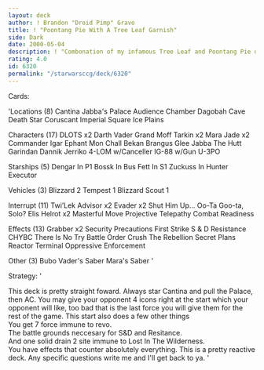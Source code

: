 ```yaml
---
layout: deck
author: ! Brandon "Droid Pimp" Gravo
title: ! "Poontang Pie With A Tree Leaf Garnish"
side: Dark
date: 2000-05-04
description: ! "Combonation of my infamous Tree Leaf and Poontang Pie decks."
rating: 4.0
id: 6320
permalink: "/starwarsccg/deck/6320"
---
```

Cards: 

'Locations (8)
Cantina
Jabba's Palace
Audience Chamber
Dagobah Cave
Death Star
Coruscant
Imperial Square
Ice Plains

Characters (17)
DLOTS x2
Darth Vader
Grand Moff Tarkin x2
Mara Jade x2
Commander Igar
Ephant Mon
Chall Bekan
Brangus Glee
Jabba The Hutt
Garindan
Dannik Jerriko
4-LOM w/Canceller
IG-88 w/Gun
U-3PO

Starships (5)
Dengar In P1
Bossk In Bus
Fett In S1
Zuckuss In Hunter
Executor

Vehicles (3)
Blizzard 2
Tempest 1
Blizzard Scout 1

Interrupt (11)
Twi’Lek Advisor x2
Evader x2
Shut Him Up…
Oo-Ta Goo-ta, Solo?
Elis Helrot x2
Masterful Move
Projective Telepathy
Combat Readiness

Effects (13)
Grabber x2
Security Precautions
First Strike
S & D
Resistance
CHYBC
There Is No Try
Battle Order
Crush The Rebellion
Secret Plans
Reactor Terminal
Oppressive Enforcement

Other (3)
Bubo
Vader's Saber
Mara's Saber
'

Strategy: '

This deck is pretty straight foward.  Always star Cantina and pull the Palace, then AC.  You may give your opponent 4 icons right at the start which your opponent will like, too bad that is the last force you will give them for the rest of the game.	This start also does a few other things<br>
You get 7 force immune to revo.<br>
The battle grounds neccesary for S&D and Resitance.<br>
And one solid drain 2 site immune to Lost In The Wilderness.<br>
You have effects that counter absolutely everything.  This is a pretty reactive deck.  Any specific questions write me and I'll get back to ya. '
